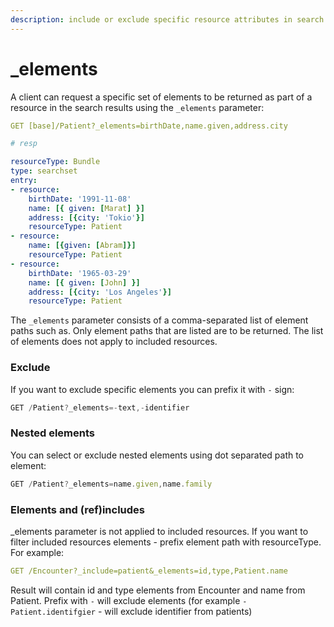 ```yaml
---
description: include or exclude specific resource attributes in search result
---
```


# \_elements

A client can request a specific set of elements to be returned as part of a resource in the search results using the `_elements` parameter:

```yaml
GET [base]/Patient?_elements=birthDate,name.given,address.city

# resp

resourceType: Bundle
type: searchset
entry:
- resource:
    birthDate: '1991-11-08'
    name: [{ given: [Marat] }]
    address: [{city: 'Tokio'}]
    resourceType: Patient
- resource:
    name: [{given: [Abram]}]
    resourceType: Patient
- resource:
    birthDate: '1965-03-29'
    name: [{ given: [John] }]
    address: [{city: 'Los Angeles'}]
    resourceType: Patient
```

The `_elements` parameter consists of a comma-separated list of  element paths such as. Only element paths that are listed are to be returned. The list of elements does not apply to included resources.

### Exclude

If you want to exclude specific elements you can prefix it with `-` sign: 

```javascript
GET /Patient?_elements=-text,-identifier
```

### Nested elements

You can select or exclude nested elements using dot separated path to element:

```javascript
GET /Patient?_elements=name.given,name.family
```

### Elements and \(ref\)includes

 \_elements parameter is not applied to included resources. If you want to filter included resources elements - prefix element path with resourceType. For example:

```yaml
GET /Encounter?_include=patient&_elements=id,type,Patient.name
```

Result will contain id and type elements from Encounter and  name from Patient. Prefix with `-` will  exclude elements \(for example `-Patient.identifgier` - will exclude identifier from patients\)

